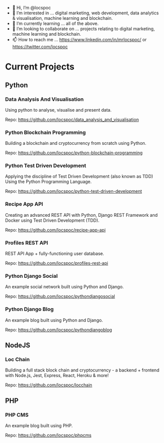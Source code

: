 - 👋 Hi, I’m @locspoc
- 👀 I’m interested in ... digital marketing, web development, data analytics & visualisation, machine learning and blockchain.
- 🌱 I’m currently learning ... all of the above.
- 💞️ I’m looking to collaborate on ... projects relating to digital marketing, machine learning and blockchain.
- 📫 How to reach me ... https://www.linkedin.com/in/mrlocspoc/ or https://twitter.com/locspoc

# Current Projects

## Python

### Data Analysis And Visualisation

Using python to analyse, visualise and present data.

Repo: https://github.com/locspoc/data_analysis_and_visualisation

### Python Blockchain Programming

Building a blockchain and cryptocurrency from scratch using Python.

Repo: https://github.com/locspoc/python-blockchain-programming

### Python Test Driven Development

Applying the discipline of Test Driven Development (also known as TDD) Using the Python Programming Language.

Repo: https://github.com/locspoc/python-test-driven-development

### Recipe App API

Creating an advanced REST API with Python, Django REST Framework and Docker using Test Driven Development (TDD).

Repo: https://github.com/locspoc/recipe-app-api

### Profiles REST API

REST API App + fully-functioning user database.

Repo: https://github.com/locspoc/profiles-rest-api

### Python Django Social

An example social network built using Python and Django.

Repo: https://github.com/locspoc/pythondjangosocial

### Python Django Blog

An example blog built using Python and Django.

Repo: https://github.com/locspoc/pythondjangoblog

## NodeJS

### Loc Chain

Building a full stack block chain and cryptocurrency - a backend + frontend with Node.js, Jest, Express, React, Heroku & more!

Repo: https://github.com/locspoc/locchain

## PHP

### PHP CMS

An example blog built using PHP.

Repo: https://github.com/locspoc/phpcms

<!---
locspoc/locspoc is a ✨ special ✨ repository because its `README.md` (this file) appears on your GitHub profile.
You can click the Preview link to take a look at your changes.
--->
